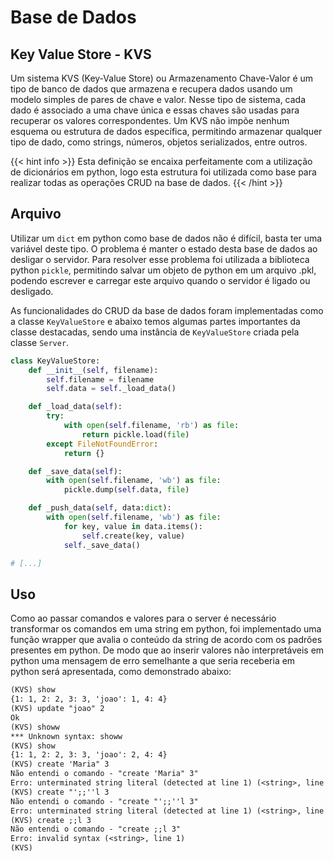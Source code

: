 # Base de Dados

## Key Value Store - KVS

Um sistema KVS (Key-Value Store) ou Armazenamento Chave-Valor é um tipo de banco de dados que armazena e recupera dados usando um modelo simples de pares de chave e valor. Nesse tipo de sistema, cada dado é associado a uma chave única e essas chaves são usadas para recuperar os valores correspondentes. Um KVS não impõe nenhum esquema ou estrutura de dados específica, permitindo armazenar qualquer tipo de dado, como strings, números, objetos serializados, entre outros.

{{< hint info >}}
Esta definição se encaixa perfeitamente com a utilização de dicionários em python, logo esta estrutura foi utilizada como base para realizar todas as operações CRUD na base de dados.
{{< /hint >}}

## Arquivo

Utilizar um `dict` em python como base de dados não é difícil, basta ter uma variável deste tipo. O problema é manter o estado desta base de dados ao desligar o servidor. Para resolver esse problema foi utilizada a biblioteca python `pickle`, permitindo salvar um objeto de python em um arquivo .pkl, podendo escrever e carregar este arquivo quando o servidor é ligado ou desligado.

As funcionalidades do CRUD da base de dados foram implementadas como a classe `KeyValueStore` e abaixo temos algumas partes importantes da classe destacadas, sendo uma instância de `KeyValueStore` criada pela classe `Server`.

```py
class KeyValueStore:
    def __init__(self, filename):
        self.filename = filename
        self.data = self._load_data()

    def _load_data(self):
        try:
            with open(self.filename, 'rb') as file:
                return pickle.load(file)
        except FileNotFoundError:
            return {}

    def _save_data(self):
        with open(self.filename, 'wb') as file:
            pickle.dump(self.data, file)

    def _push_data(self, data:dict):
        with open(self.filename, 'wb') as file:
            for key, value in data.items():
                self.create(key, value)
            self._save_data()

# [...]
```

## Uso

Como ao passar comandos e valores para o server é necessário transformar os comandos em uma string em python, foi implementado uma função wrapper que avalia o conteúdo da string de acordo com os padrões presentes em python. De modo que ao inserir valores não interpretáveis em python uma mensagem de erro semelhante a que seria receberia em python será apresentada, como demonstrado abaixo:

```txt
(KVS) show
{1: 1, 2: 2, 3: 3, 'joao': 1, 4: 4}
(KVS) update "joao" 2
Ok
(KVS) showw
*** Unknown syntax: showw
(KVS) show
{1: 1, 2: 2, 3: 3, 'joao': 2, 4: 4}
(KVS) create 'Maria" 3
Não entendi o comando - "create 'Maria" 3"
Erro: unterminated string literal (detected at line 1) (<string>, line 1)
(KVS) create "';;''l 3
Não entendi o comando - "create "';;''l 3"
Erro: unterminated string literal (detected at line 1) (<string>, line 1)
(KVS) create ;;l 3
Não entendi o comando - "create ;;l 3"
Erro: invalid syntax (<string>, line 1)
(KVS)

```
